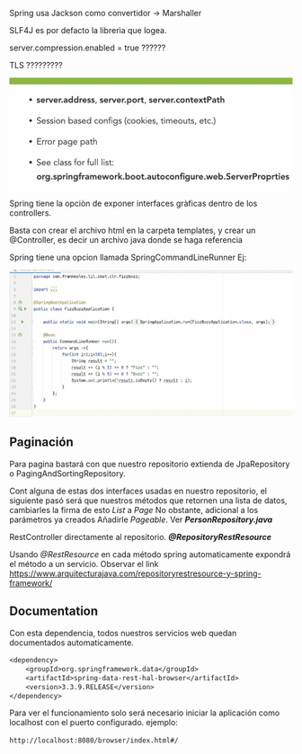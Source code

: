 Spring usa Jackson como convertidor -> Marshaller

SLF4J es por defacto la librerìa que logea.

server.compression.enabled = true ??????

TLS ?????????

![img.png](img.png)


Spring tiene la opciòn de exponer interfaces gràficas dentro de los controllers.

Basta con crear el archivo html en la carpeta templates, y crear un @Controller,
es decir un archivo java donde se haga referencia


Spring tiene una opcion llamada SpringCommandLineRunner
Ej:

![img_1.png](img_1.png)

## Paginación

Para pagina bastará con que nuestro repositorio extienda de JpaRepository o PagingAndSortingRepository.

Cont alguna de estas dos interfaces usadas en nuestro repositorio, el siguiente pasó será que nuestros métodos que retornen 
una lista de datos, cambiarles la firma de esto _List<T>_ a _Page<T>_ No obstante, adicional a los parámetros ya creados
Añadirle _Pageable_.
Ver _**PersonRepository.java**_


RestController directamente al repositorio. **_@RepositoryRestResource_**

Usando _@RestResource_ en cada método spring automaticamente expondrá el método a un servicio.
Observar el link https://www.arquitecturajava.com/repositoryrestresource-y-spring-framework/

## Documentation

Con esta dependencia, todos nuestros servicios web quedan documentados automaticamente.
```
<dependency>
    <groupId>org.springframework.data</groupId>
    <artifactId>spring-data-rest-hal-browser</artifactId>
    <version>3.3.9.RELEASE</version>
</dependency>
```

Para ver el funcionamiento solo será necesario iniciar la aplicación como localhost con el puerto configurado.
ejemplo:

`http://localhost:8080/browser/index.html#/
`
